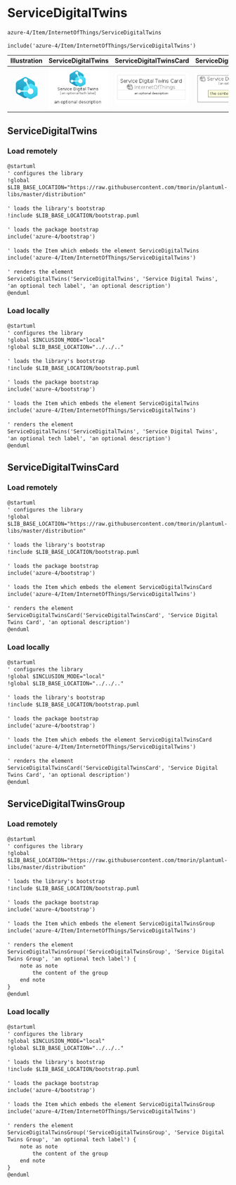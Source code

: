# ServiceDigitalTwins


```text
azure-4/Item/InternetOfThings/ServiceDigitalTwins
```

```text
include('azure-4/Item/InternetOfThings/ServiceDigitalTwins')
```



| Illustration | ServiceDigitalTwins | ServiceDigitalTwinsCard | ServiceDigitalTwinsGroup |
| :---: | :---: | :---: | :---: |
| ![illustration for Illustration](../../../azure-4/Item/InternetOfThings/ServiceDigitalTwins.png) | ![illustration for ServiceDigitalTwins](../../../azure-4/Item/InternetOfThings/ServiceDigitalTwins.Local.png) | ![illustration for ServiceDigitalTwinsCard](../../../azure-4/Item/InternetOfThings/ServiceDigitalTwinsCard.Local.png) | ![illustration for ServiceDigitalTwinsGroup](../../../azure-4/Item/InternetOfThings/ServiceDigitalTwinsGroup.Local.png) |




## ServiceDigitalTwins

### Load remotely
```plantuml
@startuml
' configures the library
!global $LIB_BASE_LOCATION="https://raw.githubusercontent.com/tmorin/plantuml-libs/master/distribution"

' loads the library's bootstrap
!include $LIB_BASE_LOCATION/bootstrap.puml

' loads the package bootstrap
include('azure-4/bootstrap')

' loads the Item which embeds the element ServiceDigitalTwins
include('azure-4/Item/InternetOfThings/ServiceDigitalTwins')

' renders the element
ServiceDigitalTwins('ServiceDigitalTwins', 'Service Digital Twins', 'an optional tech label', 'an optional description')
@enduml
```

### Load locally
```plantuml
@startuml
' configures the library
!global $INCLUSION_MODE="local"
!global $LIB_BASE_LOCATION="../../.."

' loads the library's bootstrap
!include $LIB_BASE_LOCATION/bootstrap.puml

' loads the package bootstrap
include('azure-4/bootstrap')

' loads the Item which embeds the element ServiceDigitalTwins
include('azure-4/Item/InternetOfThings/ServiceDigitalTwins')

' renders the element
ServiceDigitalTwins('ServiceDigitalTwins', 'Service Digital Twins', 'an optional tech label', 'an optional description')
@enduml
```

## ServiceDigitalTwinsCard

### Load remotely
```plantuml
@startuml
' configures the library
!global $LIB_BASE_LOCATION="https://raw.githubusercontent.com/tmorin/plantuml-libs/master/distribution"

' loads the library's bootstrap
!include $LIB_BASE_LOCATION/bootstrap.puml

' loads the package bootstrap
include('azure-4/bootstrap')

' loads the Item which embeds the element ServiceDigitalTwinsCard
include('azure-4/Item/InternetOfThings/ServiceDigitalTwins')

' renders the element
ServiceDigitalTwinsCard('ServiceDigitalTwinsCard', 'Service Digital Twins Card', 'an optional description')
@enduml
```

### Load locally
```plantuml
@startuml
' configures the library
!global $INCLUSION_MODE="local"
!global $LIB_BASE_LOCATION="../../.."

' loads the library's bootstrap
!include $LIB_BASE_LOCATION/bootstrap.puml

' loads the package bootstrap
include('azure-4/bootstrap')

' loads the Item which embeds the element ServiceDigitalTwinsCard
include('azure-4/Item/InternetOfThings/ServiceDigitalTwins')

' renders the element
ServiceDigitalTwinsCard('ServiceDigitalTwinsCard', 'Service Digital Twins Card', 'an optional description')
@enduml
```

## ServiceDigitalTwinsGroup

### Load remotely
```plantuml
@startuml
' configures the library
!global $LIB_BASE_LOCATION="https://raw.githubusercontent.com/tmorin/plantuml-libs/master/distribution"

' loads the library's bootstrap
!include $LIB_BASE_LOCATION/bootstrap.puml

' loads the package bootstrap
include('azure-4/bootstrap')

' loads the Item which embeds the element ServiceDigitalTwinsGroup
include('azure-4/Item/InternetOfThings/ServiceDigitalTwins')

' renders the element
ServiceDigitalTwinsGroup('ServiceDigitalTwinsGroup', 'Service Digital Twins Group', 'an optional tech label') {
    note as note
        the content of the group
    end note
}
@enduml
```

### Load locally
```plantuml
@startuml
' configures the library
!global $INCLUSION_MODE="local"
!global $LIB_BASE_LOCATION="../../.."

' loads the library's bootstrap
!include $LIB_BASE_LOCATION/bootstrap.puml

' loads the package bootstrap
include('azure-4/bootstrap')

' loads the Item which embeds the element ServiceDigitalTwinsGroup
include('azure-4/Item/InternetOfThings/ServiceDigitalTwins')

' renders the element
ServiceDigitalTwinsGroup('ServiceDigitalTwinsGroup', 'Service Digital Twins Group', 'an optional tech label') {
    note as note
        the content of the group
    end note
}
@enduml
```

